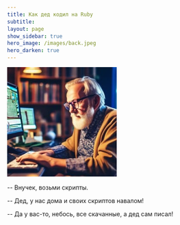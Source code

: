 ```yaml
---
title: Как дед кодил на Ruby
subtitle: 
layout: page
show_sidebar: true
hero_image: /images/back.jpeg
hero_darken: true
---
```


![ded](/images/ded.jpeg)


-- Внучек, возьми скрипты. 

-- Дед, у нас дома и своих скриптов навалом! 

-- Да у вас-то, небось, все скачанные, а дед сам писал!
